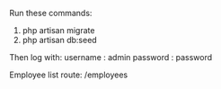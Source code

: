 Run these commands:
1. php artisan migrate
2. php artisan db:seed

Then log with:
username : admin
password : password

Employee list route: /employees